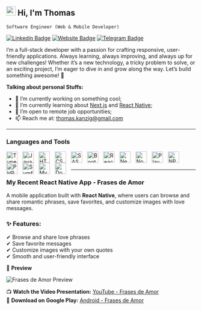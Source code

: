 ## <img src="https://media.giphy.com/media/hvRJCLFzcasrR4ia7z/giphy.gif" width="25"> Hi, I'm Thomas 

`Software Engineer (Web & Mobile Developer)`

[![Linkedin Badge](https://img.shields.io/badge/-LinkedIn-0e76a8?style=flat-square&logo=Linkedin&logoColor=white)](https://www.linkedin.com/in/thomas-kanzig/)
[![Website Badge](https://img.shields.io/badge/Website-3b5998?style=flat-square&logo=google-chrome&logoColor=white)](https://thomaskanzig.com)
[![Telegram Badge](https://img.shields.io/badge/-Telegram-0088cc?style=flat-square&logo=Telegram&logoColor=white)](https://t.me/thomaskaenzig)

I’m a full-stack developer with a passion for crafting responsive, user-friendly applications. Always learning, always improving, and always up for new challenges! Whether it’s a new technology, a tricky problem to solve, or an exciting project, I’m eager to dive in and grow along the way. Let’s build something awesome! 🚀


**Talking about personal Stuffs:**

- 🔭 I’m currently working on something cool;
- 🌱 I’m currently learning about [Next.js](https://nextjs.org/) and [React Native](https://reactnative.dev/);
- 👯 I’m open to remote job opportunities;
- 📫 Reach me at: [thomas.kanzig@gmail.com](thomas.kanzig@gmail.com)


---
### Languages and Tools

<img align="left" alt="TypeScript" title="TypeScript" width="30px" style="padding-right:10px;" src="https://cdn.jsdelivr.net/gh/devicons/devicon/icons/typescript/typescript-plain.svg" />
<img align="left" alt="JavaScript" title="JavaScript" width="30px" style="padding-right:10px;" src="https://cdn.jsdelivr.net/gh/devicons/devicon/icons/javascript/javascript-plain.svg" />
<img align="left" alt="HTML" title="HTML" width="30px" style="padding-right:10px;" src="https://cdn.jsdelivr.net/gh/devicons/devicon/icons/html5/html5-plain.svg" />
<img align="left" alt="CSS" title="CSS" width="30px" style="padding-right:10px;" src="https://cdn.jsdelivr.net/gh/devicons/devicon/icons/css3/css3-plain.svg" />
<img align="left" alt="SASS" title="SASS" width="30px" style="padding-right:10px;" src="https://cdn.jsdelivr.net/gh/devicons/devicon/icons/sass/sass-original.svg" /> 
<img align="left" alt="Bootstrap" title="Bootstrap" width="30px" style="padding-right:10px;" src="https://cdn.jsdelivr.net/gh/devicons/devicon/icons/bootstrap/bootstrap-original.svg" />
<img align="left" alt="React" title="React" width="30px" style="padding-right:10px;" src="https://cdn.jsdelivr.net/gh/devicons/devicon/icons/react/react-original.svg" />
<img align="left" alt="Next.js" title="Next.js" width="30px" style="padding-right:10px;" src="https://cdn.jsdelivr.net/gh/devicons/devicon/icons/nextjs/nextjs-original.svg" />
<img align="left" alt="NodeJS" title="NodeJS" width="30px" style="padding-right:10px;" src="https://cdn.jsdelivr.net/gh/devicons/devicon/icons/nodejs/nodejs-original.svg" />
<img align="left" alt="Playwright" title="Playwright" width="30px" style="padding-right:10px;" src="https://cdn.jsdelivr.net/gh/devicons/devicon/icons/playwright/playwright-original.svg" />
<img align="left" alt="NPM" title="NPM" width="30px" style="padding-right:10px;" src="https://cdn.jsdelivr.net/gh/devicons/devicon/icons/npm/npm-original-wordmark.svg" />
<img align="left" alt="PHP" title="PHP" width="30px" style="padding-right:10px;" src="https://cdn.jsdelivr.net/gh/devicons/devicon/icons/php/php-original.svg" />
<img align="left" alt="Symfony" title="Symfony" width="30px" style="padding-right:10px;" src="https://cdn.jsdelivr.net/gh/devicons/devicon/icons/symfony/symfony-original.svg" />
<img align="left" alt="MySQL" title="MySQL" width="30px" style="padding-right:10px;" src="https://cdn.jsdelivr.net/gh/devicons/devicon/icons/mysql/mysql-original.svg" />
<img align="left" alt="Docker" title="Docker" width="30px" style="padding-right:10px;" src="https://cdn.jsdelivr.net/gh/devicons/devicon/icons/docker/docker-original.svg" />

<br />
<br />


---


### My Recent React Native App - Frases de Amor  

A mobile application built with **React Native**, where users can browse and share romantic phrases, save favorites, and customize images with love messages.  

### **✨ Features:**
✔ Browse and share love phrases  
✔ Save favorite messages  
✔ Customize images with your own quotes  
✔ Smooth and user-friendly interface  

🎥 **Preview**  

![Frases de Amor Preview](https://github.com/user-attachments/assets/cc005a16-ef2d-4801-b6f0-a88ead1c6a93)


📺 **Watch the Video Presentation:** [YouTube - Frases de Amor](https://www.youtube.com/watch?v=-Vx894IBMMs)  
📲 **Download on Google Play:** [Android - Frases de Amor](https://play.google.com/store/apps/details?id=com.thomaskanzig.frasesamorosas)  



<!--
**thomaskanzig/thomaskanzig** is a ✨ _special_ ✨ repository because its `README.md` (this file) appears on your GitHub profile.

Here are some ideas to get you started:

- 🔭 I’m currently working on ...
- 🌱 I’m currently learning ...
- 👯 I’m looking to collaborate on ...
- 🤔 I’m looking for help with ...
- 💬 Ask me about ...
- 📫 How to reach me: ...
- 😄 Pronouns: ...
- ⚡ Fun fact: ...
-->
